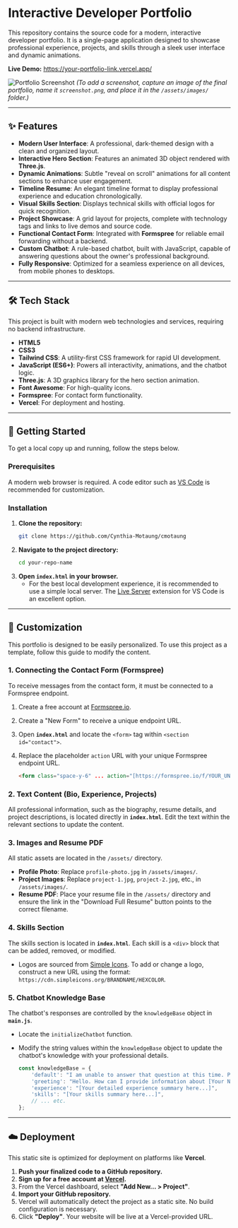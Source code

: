 # Interactive Developer Portfolio

This repository contains the source code for a modern, interactive developer portfolio. It is a single-page application designed to showcase professional experience, projects, and skills through a sleek user interface and dynamic animations.

**Live Demo:** https://your-portfolio-link.vercel.app/

![Portfolio Screenshot](./assets/images/screenshot.png)
*(To add a screenshot, capture an image of the final portfolio, name it `screenshot.png`, and place it in the `/assets/images/` folder.)*

---

## ✨ Features

* **Modern User Interface**: A professional, dark-themed design with a clean and organized layout.
* **Interactive Hero Section**: Features an animated 3D object rendered with **Three.js**.
* **Dynamic Animations**: Subtle "reveal on scroll" animations for all content sections to enhance user engagement.
* **Timeline Resume**: An elegant timeline format to display professional experience and education chronologically.
* **Visual Skills Section**: Displays technical skills with official logos for quick recognition.
* **Project Showcase**: A grid layout for projects, complete with technology tags and links to live demos and source code.
* **Functional Contact Form**: Integrated with **Formspree** for reliable email forwarding without a backend.
* **Custom Chatbot**: A rule-based chatbot, built with JavaScript, capable of answering questions about the owner's professional background.
* **Fully Responsive**: Optimized for a seamless experience on all devices, from mobile phones to desktops.

---

## 🛠️ Tech Stack

This project is built with modern web technologies and services, requiring no backend infrastructure.

* **HTML5**
* **CSS3**
* **Tailwind CSS**: A utility-first CSS framework for rapid UI development.
* **JavaScript (ES6+)**: Powers all interactivity, animations, and the chatbot logic.
* **Three.js**: A 3D graphics library for the hero section animation.
* **Font Awesome**: For high-quality icons.
* **Formspree**: For contact form functionality.
* **Vercel**: For deployment and hosting.

---

## 🚀 Getting Started

To get a local copy up and running, follow the steps below.

### Prerequisites

A modern web browser is required. A code editor such as [VS Code](https://code.visualstudio.com/) is recommended for customization.

### Installation

1.  **Clone the repository:**
    ```sh
    git clone https://github.com/Cynthia-Motaung/cmotaung
    ```
2.  **Navigate to the project directory:**
    ```sh
    cd your-repo-name
    ```
3.  **Open `index.html` in your browser.**
    * For the best local development experience, it is recommended to use a simple local server. The [Live Server](https://marketplace.visualstudio.com/items?itemName=ritwickdey.LiveServer) extension for VS Code is an excellent option.

---

## 🎨 Customization

This portfolio is designed to be easily personalized. To use this project as a template, follow this guide to modify the content.

### 1. Connecting the Contact Form (Formspree)

To receive messages from the contact form, it must be connected to a Formspree endpoint.

1.  Create a free account at [Formspree.io](https://formspree.io/).
2.  Create a "New Form" to receive a unique endpoint URL.
3.  Open **`index.html`** and locate the `<form>` tag within `<section id="contact">`.
4.  Replace the placeholder `action` URL with your unique Formspree endpoint URL.

    ```html
    <form class="space-y-6" ... action="[https://formspree.io/f/YOUR_UNIQUE_ID](https://formspree.io/f/YOUR_UNIQUE_ID)" method="POST">
    ```

### 2. Text Content (Bio, Experience, Projects)

All professional information, such as the biography, resume details, and project descriptions, is located directly in **`index.html`**. Edit the text within the relevant sections to update the content.

### 3. Images and Resume PDF

All static assets are located in the `/assets/` directory.

* **Profile Photo**: Replace `profile-photo.jpg` in `/assets/images/`.
* **Project Images**: Replace `project-1.jpg`, `project-2.jpg`, etc., in `/assets/images/`.
* **Resume PDF**: Place your resume file in the `/assets/` directory and ensure the link in the "Download Full Resume" button points to the correct filename.

### 4. Skills Section

The skills section is located in **`index.html`**. Each skill is a `<div>` block that can be added, removed, or modified.

* Logos are sourced from [Simple Icons](https://simpleicons.org/). To add or change a logo, construct a new URL using the format: `https://cdn.simpleicons.org/BRANDNAME/HEXCOLOR`.

### 5. Chatbot Knowledge Base

The chatbot's responses are controlled by the `knowledgeBase` object in **`main.js`**.

* Locate the `initializeChatbot` function.
* Modify the string values within the `knowledgeBase` object to update the chatbot's knowledge with your professional details.

    ```javascript
    const knowledgeBase = {
        'default': "I am unable to answer that question at this time. Please ask about skills or experience.",
        'greeting': "Hello. How can I provide information about [Your Name]?",
        'experience': "[Your detailed experience summary here...]",
        'skills': "[Your skills summary here...]",
        // ... etc.
    };
    ```

---

## ☁️ Deployment

This static site is optimized for deployment on platforms like **Vercel**.

1.  **Push your finalized code to a GitHub repository.**
2.  **Sign up for a free account at [Vercel](https://vercel.com/).**
3.  From the Vercel dashboard, select **"Add New... > Project"**.
4.  **Import your GitHub repository.**
5.  Vercel will automatically detect the project as a static site. No build configuration is necessary.
6.  Click **"Deploy"**. Your website will be live at a Vercel-provided URL.
